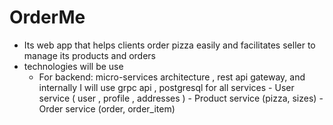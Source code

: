 OrderMe
=====================
- Its web app that helps clients order pizza easily and facilitates seller to manage its products and orders 
- technologies will be use 
    - For backend: micro-services architecture , rest api gateway, and internally I will use grpc api , postgresql for all services 
            - User service ( user , profile , addresses )
            - Product service (pizza, sizes)
            - Order service (order, order_item)
